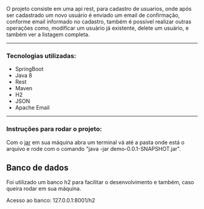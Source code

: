 <p>O projeto consiste em uma api rest, para cadastro de usuarios, onde após ser cadastrado um novo usuário é enviado um email de confirmação, conforme email informado no cadastro, também é possível realizar outras operações como, modificar um usuário já existente, delete um usuário, e também ver a listagem completa. </p>
<hr>
<h3>Tecnologias utilizadas:</h3>
<ul>
	<li>SpringBoot</li>
	<li>Java 8</li>
	<li>Rest</li>
	<li>Maven</li>
	<li>H2</li>
    <li>JSON</li>
    <li>Apache Email</li>
</ul>
<hr>
<h3>Instruções para rodar o projeto:</h3>
<p>Com o <a href="https://drive.google.com/open?id=19n7bqgjcq0AJyetJHHJtHjGB6-69ahri">jar</a> em sua máquina abra um terminal vá até a pasta onde está o arquivo e rode com o comando "java -jar demo-0.0.1-SNAPSHOT.jar".</p>
<h2>Banco de dados</h2>
<p>Foi utilizado um banco h2 para facilitar o desenvolvimento e também, caso queira rodar em sua máquina.</p>
<p>Acesso ao banco: 127.0.0.1:8001/h2</p>

